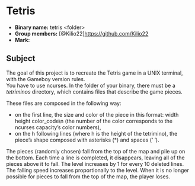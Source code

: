 # Tetris

- **Binary name:** tetris \<folder>
- **Group members:** [@Kilio22]https://github.com/Kilio22
- **Mark:**

## Subject

The goal of this project is to recreate the Tetris game in a UNIX terminal, with the Gameboy version rules.  
You have to use ncurses.
In the folder of your binary, there must be a *tetriminos* directory, which contains files that describe the game pieces.

These files are composed in the following way:
- on the first line, the size and color of the piece in this format: width height color_code\n (the number of the color corresponds to the ncurses capacity’s color numbers),
- on the h following lines (where h is the height of the tetrimino), the piece’s shape composed with asterisks (*) and spaces (‘ ’).  

The pieces (randomly chosen) fall from the top of the map and pile up on the bottom. Each time a line is completed, it disappears, leaving all of  the pieces above it to fall.
The level increases by 1 for every 10 deleted lines. The falling speed increases proportionally to the level.
When it is no longer possible for pieces to fall from the top of the map, the player loses.
